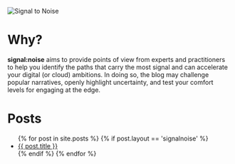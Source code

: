 
![Signal to Noise](/PartnerCrucible/Library/signaltonoise-title.png)

# Why?

**signal:noise** aims to provide points of view from experts and practitioners to help you identify the paths that carry the most signal and can accelerate your digital (or cloud) ambitions. In doing so, the blog may challenge popular narratives, openly highlight uncertainty, and test your comfort levels for engaging at the edge.

# Posts

<ul>
{% for post in site.posts %}
  {% if post.layout == 'signalnoise' %}
    <li>
      <a href="/PartnerCrucible{{ post.url }}">{{ post.title }}</a>
    </li>
  {% endif %}
{% endfor %}
</ul>
